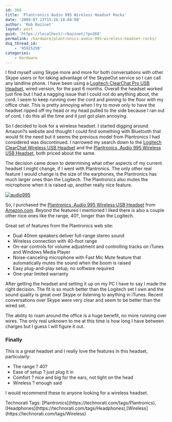 ```yaml
---
id: 368
title: 'Plantronics Audio 995 Wireless Headset Rocks'
date: '2009-07-23T15:26:18-04:00'
author: 'Rob Bazinet'
layout: post
guid: 'https://localhost/~rbazinet/?p=368'
permalink: /hardware/plantronics-audio-995-wireless-headset-rocks/
dsq_thread_id:
    - '95925298'
categories:
    - Hardware
---
```


I find myself using Skype more and more for both conversations with other Skype users or for taking advantage of the SkypeOut service so I can call any landline phone. I have been using a [Logitech ClearChat Pro USB Headset](https://www.amazon.com/Logitech-ClearChat-Pro-USB-Headset/dp/B000TG4AGU/ref=sr_1_2?ie=UTF8&qid=1248370009&sr=8-2), wired version, for the past 6 months. Overall the headset worked just fine but I had a nagging issue that I could not do anything about, the cord. I seem to keep running over the cord and pinning to the floor with my office chair. This is pretty annoying when I try to move only to have the headset ripped off my head or my head pulled to the side because I ran out of cord. I do this all the time and it just got plain annoying.

So I decided to look for a wireless headset. I started digging around Amazon?s website and thought I could find something with Bluetooth that would fit the need but it seems the previous model from Plantronics I had considered was discontinued. I narrowed my search down to the [Logitech ClearChat Wireless USB Headset](https://www.amazon.com/Logitech-ClearChat-Wireless-USB-Headset/dp/B0015EY5RE/ref=sr_1_5?ie=UTF8&qid=1248370009&sr=8-5) and the [Plantronics .Audio 995 Wireless USB Headset](https://www.plantronics.com/north_america/en_US/products/computer/multi-use-headsets/audio-995), both priced about the same.

The decision came down to determining what other aspects of my current headset I might change, if I went with Plantronics. The only other real feature I would change is the size of the earphones, the Plantronics has much larger ones than the Logitech. The Plantronics also mutes the microphone when it is raised up, another really nice feature.

[![audio995](https://accidentaltechnologist.com/files/media/image/WindowsLiveWriter/Plantronics.Audio995WirelessHeadsetRocks_96C2/audio995_thumb.jpg "audio995")](https://accidentaltechnologist.com/files/media/image/WindowsLiveWriter/Plantronics.Audio995WirelessHeadsetRocks_96C2/audio995_2.jpg)

So, I purchased the [Plantronics .Audio 995 Wireless USB Headset](https://www.plantronics.com/north_america/en_US/products/computer/multi-use-headsets/audio-995) from [Amazon.com](https://www.amazon.com/Plantronics-Audio-995-Wireless-Headset/dp/B001SEQN3U/ref=sr_1_1?ie=UTF8&qid=1248360875&sr=8-1). Beyond the features I mentioned I liked there is also a couple other nice ones like the range, 40?, longer than the Logitech.

Great set of features from the Plantronics web site:

- Dual 40mm speakers deliver full-range stereo sound
- Wireless connection with 40-foot range
- On-ear controls for volume adjustment and controlling tracks on iTunes and Windows Media Player
- Noise-canceling microphone with Fast Mic Mute feature that automatically mutes the sound when the boom is raised
- Easy plug-and-play setup; no software required
- One-year limited warranty
 
After getting the headset and setting it up on my PC I have to say I made the right decision. The fit is so much better than the Logitech set I own and the sound quality is great over Skype or listening to anything in iTunes. Recent conversations over Skype were very clear and seem to be better than the wired set.

The ability to roam around the office is a huge benefit, no more running over wires. The only real unknown to me at this time is how long I have between charges but I guess I will figure it out.

### Finally

This is a great headset and I really love the features in this headset, particularly:

- The range ? 40?
- Ease of setup ? just plug it in
- Comfort ? nice and big for the ears, not tight on the head
- Wireless ? enough said
 
I would recommend these to anyone looking for a wireless headset.

<div class="wlWriterEditableSmartContent" id="scid:0767317B-992E-4b12-91E0-4F059A8CECA8:b08999df-d6bf-446c-b4fa-90b01a1f99cd" style="padding-bottom: 0px; margin: 0px; padding-left: 0px; padding-right: 0px; display: inline; float: none; padding-top: 0px">Technorati Tags: [Plantronics](https://technorati.com/tags/Plantronics),[Headphones](https://technorati.com/tags/Headphones),[Wireless](https://technorati.com/tags/Wireless)</div>